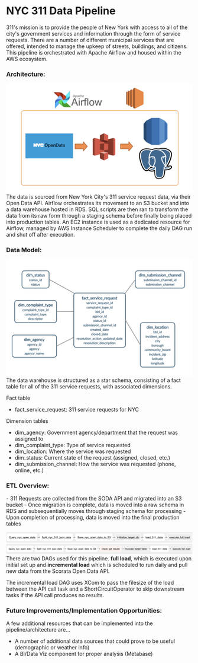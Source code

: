 # NYC 311 Data Pipeline

311's mission is to provide the people of New York with access to all of the city's government services and information through the form of service requests. There are a number of different municipal services that are offered, intended to manage the upkeep of streets, buildings, and citizens. This pipeline is orchestrated with Apache Airflow and housed within the AWS ecosystem.

<h3>Architecture:</h3>

![Architecture](images/nyc_311_pipeline.png)
The data is sourced from New York City's 311 service request data, via their Open Data API. Airflow orchestrates its movement to an S3 bucket and into a data warehouse hosted in RDS. SQL scripts are then ran to transform the data from its raw form through a staging schema before finally being placed into production tables. An EC2 instance is used as a dedicated resource for Airflow, managed by AWS Instance Scheduler to complete the daily DAG run and shut off after execution.

<h3>Data Model:</h3>

![DataModel](images/nyc_311_erd.png)
The data warehouse is structured as a star schema, consisting of a fact table for all of the 311 service requests, with associated dimensions.

Fact table
- fact_service_request: 311 service requests for NYC

Dimension tables
- dim_agency: Government agency/department that the request was assigned to
- dim_complaint_type: Type of service requested
- dim_location: Where the service was requested
- dim_status: Current state of the request (assigned, closed, etc.)
- dim_submission_channel: How the service was requested (phone, online, etc.)

<h3>ETL Overview:</h3>
- 311 Requests are collected from the SODA API and migrated into an S3 bucket
- Once migration is complete, data is moved into a raw schema in RDS and subsequentially moves through staging schema for processing
- Upon completion of processing, data is moved into the final production tables

![FullLoadDag](images/nyc_311_full_load_dag.png)
![IncLoadDag](images/nyc_311_inc_load_dag.png)
There are two DAGs used for this pipeline. <b>full load</b>, which is executed upon initial set up and <b>incremental load</b> which is scheduled to run daily and pull new data from the Scorata Open Data API.

The incremental load DAG uses XCom to pass the filesize of the load between the API call task and a ShortCircuitOperator to skip downstream tasks if the API call produces no results.

<h3>Future Improvements/Implementation Opportunities:</h3>

A few additional resources that can be implemented into the pipeline/architecture are...
- A number of additional data sources that could prove to be useful (demographic or weather info)
- A BI/Data Viz component for proper analysis (Metabase)